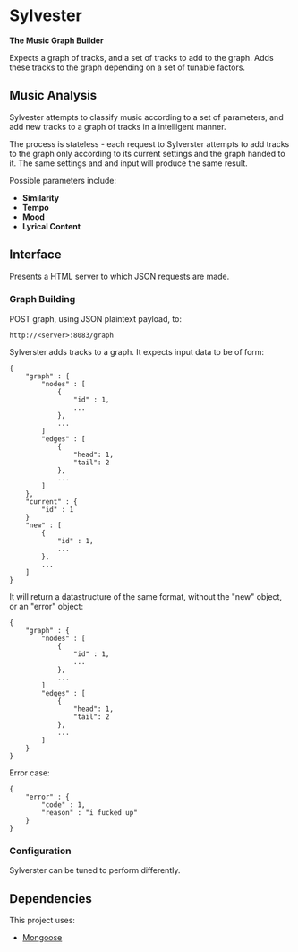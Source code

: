 # Sylvester

**The Music Graph Builder**

Expects a graph of tracks, and a set of tracks to add to the graph.
Adds these tracks to the graph depending on a set of tunable factors.

## Music Analysis

Sylvester attempts to classify music according to a set of parameters, and add new tracks to a graph of tracks in a intelligent manner.

The process is stateless - each request to Sylverster attempts to add tracks to the graph only according to its current settings and the graph handed to it. The same settings and and input will produce the same result.

Possible parameters include:

-   **Similarity**
-   **Tempo**
-   **Mood**
-   **Lyrical Content**

## Interface

Presents a HTML server to which JSON requests are made.


### Graph Building

POST graph, using JSON plaintext payload, to:

    http://<server>:8083/graph

Sylverster adds tracks to a graph. It expects input data to be of form:

    {
        "graph" : {
            "nodes" : [
                {
                    "id" : 1,
                    ...
                },
                ...
            ]
            "edges" : [
                {
                    "head": 1,
                    "tail": 2
                },
                ...
            ]            
        },
        "current" : {
            "id" : 1
        }
        "new" : [
            {
                "id" : 1,
                ...
            },
            ...        
        ]
    }
    
It will return a datastructure of the same format, without the "new" object, or an "error" object:

    {
        "graph" : {
            "nodes" : [
                {
                    "id" : 1,
                    ...
                },
                ...
            ]
            "edges" : [
                {
                    "head": 1,
                    "tail": 2
                },
                ...
            ]            
        }
    }

Error case:

    {
        "error" : {
            "code" : 1,
            "reason" : "i fucked up"  
        }
    }


### Configuration

Sylverster can be tuned to perform differently. 

## Dependencies

This project uses:

-   [Mongoose](http://code.google.com/p/mongoose/)
